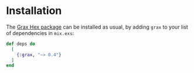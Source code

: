 # Installation

The [Grax Hex package](https://hex.pm/packages/grax) can be installed as usual, by adding `grax` to your list of dependencies in `mix.exs`:

```elixir
def deps do
  [
    {:grax, "~> 0.4"}
  ]
end
```
